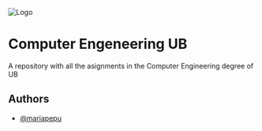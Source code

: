 
![Logo](https://encrypted-tbn0.gstatic.com/images?q=tbn:ANd9GcQcOuzESt7Qt42DVEAQz7sJKj9uYZN-zVdhGx_FD1TqdzHTjsENdkwoI-rATlCV8_rGZA&usqp=CAU)


# Computer Engeneering UB

A repository with all the asignments in the Computer Engineering degree of UB


## Authors

- [@mariapepu](https://www.github.com/mariapepu)
